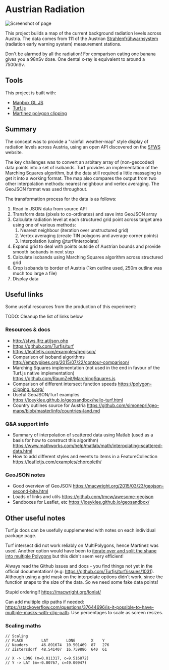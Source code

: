 # Austrian Radiation #

![Screenshot of page](https://www.designedbycave.co.uk/austrian-radiation/img/screenshot.png)

This project builds a map of the current background radiation levels across Austria. The data comes from 111 of the Austrian [Strahlenfrühwarnsystem](https://www.bmnt.gv.at/umwelt/strahlen-atom/strahlen-warn-system/sfws.html) (radiation early warning system) measurement stations.

Don't be alarmed by all the radiation! For comparison eating one banana gives you a 98nSv dose. One dental x-ray is equivalent to around a 7500nSv.

## Tools ##

This project is built with:

- [Mapbox GL JS](https://www.mapbox.com/mapbox-gl-js/api/)
- [Turf.js](http://turfjs.org/docs/)
- [Martinez polygon clipping](https://github.com/w8r/martinez)

## Summary ##

The concept was to provide a "rainfall weather-map" style display of radiation levels across Austria, using an open API discovered on the [SFWS](https://sfws.lfrz.at/) website. 

The key challenges was to convert an arbitary array of (non-geocoded) data points into a set of isobands. Turf provides an implementation of the Marching Squares algorithm, but the data still required a little massaging to get it into a working format. The map also compares the output from two other interpolation methods: nearest neighbour and vertex averaging. The GeoJSON format was used throughout. 

The transformation process for the data is as follows:

1. Read in JSON data from source API
2. Transform data (pixels to co-ordinates) and save into GeoJSON array
3. Calculate radiation level at each structured grid point across target area using one of various methods:
   1. Nearest neighbour (iteration over unstructured grid)
   2. Vertex averaging (create TIN polygons and average corner points)
   3. Interpolation (using @turf/interpolate)
4. Expand grid to deal with points outside of Austrian bounds and provide smooth isobands in next step
6. Calculate isobands using Marching Squares algorithm across structured grid
7. Crop isobands to border of Austria (1km outline used, 250m outline was much too large a file)
8. Display data

## Useful links ##

Some useful resources from the production of this experiment:

<aside class="notice">
TODO: Cleanup the list of links below
</aside>

### Resources & docs ###

- http://sfws.lfrz.at/json.php
- https://github.com/Turfjs/turf
- https://leafletjs.com/examples/geojson/
- Comparison of isoband algorithms http://emptypipes.org/2015/07/22/contour-comparison/
- Marching Squares implementation (not used in the end in favour of the Turf.js native implementation) https://github.com/RaumZeit/MarchingSquares.js
- Comparison of different intersect function speeds https://polygon-clipping.js.org/
- Useful GeoJSON/Turf examples https://joeyklee.github.io/geosandbox/hello-turf.html
- Country outlines source for Austria https://github.com/simonepri/geo-maps/blob/master/info/countries-land.md 

### Q&A support info ###

- Summary of interpolation of scattered data using Matlab (used as a basis for how to construct this algorithm) https://www.mathworks.com/help/matlab/math/interpolating-scattered-data.html
- How to add different styles and events to items in a FeatureCollection https://leafletjs.com/examples/choropleth/

### GeoJSON notes ###

- Good overview of GeoJSON https://macwright.org/2015/03/23/geojson-second-bite.html
- Loads of links and utils https://github.com/tmcw/awesome-geojson
- Sandboxes for Leaflet, etc https://joeyklee.github.io/geosandbox/


## Other useful notes ##

Turf.js docs can be usefully supplemented with notes on each individual package page.

Turf intersect did not work reliably on MultiPolygons, hence Martinez was used. Another option would have been to [iterate over and split the shape into multiple Polygons](https://gis.stackexchange.com/questions/121396/convert-multipolygon-geojson-to-multiple-geojson-polygons) but this didn't seem very efficient!

Always read the Github issues and docs - you find things not yet in the official documentation! (e.g: https://github.com/Turfjs/turf/issues/1031). Although using a grid mask on the interpolate options didn't work, since the function snaps to the size of the data. So we need some fake data points!

Stupid ordering!! https://macwright.org/lonlat/

Can add multiple clip paths if needed: https://stackoverflow.com/questions/37644696/is-it-possible-to-have-multiple-masks-with-clip-path. Use percentages to scale as screen resizes.



### Scaling maths ###

```
// Scaling
// PLACE        LAT        LONG       X    Y
// Nauders      46.891674  10.501469  87   276
// Zistersdorf  48.541407  16.759886  640  61

// X -> LONG (m=0.011317, c=9.516872)
// Y -> LAT (m=-0.00767, c=49.00947) 
```